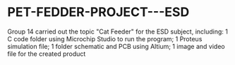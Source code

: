 # PET-FEDDER-PROJECT---ESD
Group 14 carried out the topic "Cat Feeder" for the ESD subject, including: 1 C code folder using Microchip Studio to run the program; 1 Proteus simulation file; 1 folder schematic and PCB using Altium; 1 image and video file for the created product
